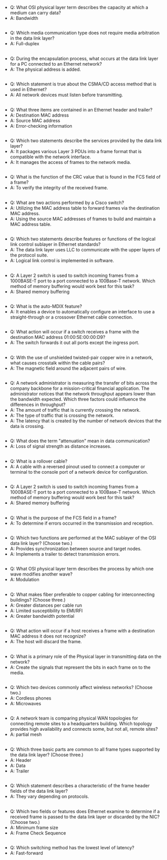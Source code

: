 * Q: What OSI physical layer term describes the capacity at which a medium can carry data?
* A: Bandwidth
##
* Q: Which media communication type does not require media arbitration in the data link layer?
* A: Full-duplex
##
* Q: During the encapsulation process, what occurs at the data link layer for a PC connected to an Ethernet network?
* A: The physical address is added.
##
* Q: Which statement is true about the CSMA/CD access method that is used in Ethernet?
* A: All network devices must listen before transmitting.
##
* Q: What three items are contained in an Ethernet header and trailer?
* A: Destination MAC address
* A: Source MAC address
* A: Error-checking information
##
* Q: Which two statements describe the services provided by the data link layer?
* A: It packages various Layer 3 PDUs into a frame format that is compatible with the network interface.
* A: It manages the access of frames to the network media.
##
* Q: What is the function of the CRC value that is found in the FCS field of a frame?
* A: To verify the integrity of the received frame.
##
* Q: What are two actions performed by a Cisco switch?
* A: Utilizing the MAC address table to forward frames via the destination MAC address.
* A: Using the source MAC addresses of frames to build and maintain a MAC address table.
##
* Q: Which two statements describe features or functions of the logical link control sublayer in Ethernet standards?
* A: The data link layer uses LLC to communicate with the upper layers of the protocol suite.
* A: Logical link control is implemented in software.
##
* Q: A Layer 2 switch is used to switch incoming frames from a 1000BASE-T port to a port connected to a 100Base-T network. Which method of memory buffering would work best for this task?
* A: Shared memory buffering
##
* Q: What is the auto-MDIX feature?
* A: It enables a device to automatically configure an interface to use a straight-through or a crossover Ethernet cable connection.
##
* Q: What action will occur if a switch receives a frame with the destination MAC address 01:00:5E:00:00:D9?
* A: The switch forwards it out all ports except the ingress port.
##
* Q: With the use of unshielded twisted-pair copper wire in a network, what causes crosstalk within the cable pairs?
* A: The magnetic field around the adjacent pairs of wire.
##
* Q: A network administrator is measuring the transfer of bits across the company backbone for a mission-critical financial application. The administrator notices that the network throughput appears lower than the bandwidth expected. Which three factors could influence the differences in throughput?
* A: The amount of traffic that is currently crossing the network.
* A: The type of traffic that is crossing the network.
* A: The latency that is created by the number of network devices that the data is crossing.
##
* Q: What does the term "attenuation" mean in data communication?
* A: Loss of signal strength as distance increases.
##
* Q: What is a rollover cable?
* A: A cable with a reversed pinout used to connect a computer or terminal to the console port of a network device for configuration.
##
* Q: A Layer 2 switch is used to switch incoming frames from a 1000BASE-T port to a port connected to a 100Base-T network. Which method of memory buffering would work best for this task?
* A: Shared memory buffering
##
* Q: What is the purpose of the FCS field in a frame?
* A: To determine if errors occurred in the transmission and reception.
##
* Q: Which two functions are performed at the MAC sublayer of the OSI data link layer? (Choose two.)
* A: Provides synchronization between source and target nodes.
* A: Implements a trailer to detect transmission errors.
##
* Q: What OSI physical layer term describes the process by which one wave modifies another wave?
* A: Modulation
##
* Q: What makes fiber preferable to copper cabling for interconnecting buildings? (Choose three.)
* A: Greater distances per cable run
* A: Limited susceptibility to EMI/RFI
* A: Greater bandwidth potential
##
* Q: What action will occur if a host receives a frame with a destination MAC address it does not recognize?
* A: The host will discard the frame.
##
* Q: What is a primary role of the Physical layer in transmitting data on the network?
* A: Create the signals that represent the bits in each frame on to the media.
##
* Q: Which two devices commonly affect wireless networks? (Choose two.)
* A: Cordless phones
* A: Microwaves
##
* Q: A network team is comparing physical WAN topologies for connecting remote sites to a headquarters building. Which topology provides high availability and connects some, but not all, remote sites?
* A: partial mesh
##
* Q: Which three basic parts are common to all frame types supported by the data link layer? (Choose three.)
* A: Header
* A: Data
* A: Trailer
##
* Q: Which statement describes a characteristic of the frame header fields of the data link layer?
* A: They vary depending on protocols.
##
* Q: Which two fields or features does Ethernet examine to determine if a received frame is passed to the data link layer or discarded by the NIC? (Choose two.)
* A: Minimum frame size
* A: Frame Check Sequence
##
* Q: Which switching method has the lowest level of latency?
* A: Fast-forward
##
